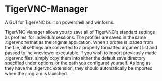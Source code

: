 # TigerVNC-Manager
A GUI for TigerVNC built on powershell and winforms.

TigerVNC Manager allows you to save all of TigerVNC's standard settings as profiles, for individual sessions. The profiles are saved in the same .tigervnc format as the original application. When a profile is loaded from the file, all settings are converted to a properly formatted argument list and passed to the vncviewer executable. If you wish to import previously made .tigervnc files, simply copy them into either the default save directory specified under options, or the path you configured yourself. As long as they have the .tigervnc extension, they should automatically be imported when the program is launched.
